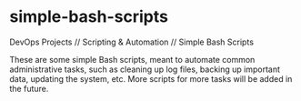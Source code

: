 # simple-bash-scripts
DevOps Projects // Scripting &amp; Automation // Simple Bash Scripts

These are some simple Bash scripts, meant to automate common administrative tasks, such as cleaning up log files, backing up important data, updating the system, etc.
More scripts for more tasks will be added in the future.
